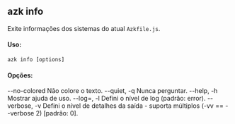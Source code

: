 ## azk info

  Exite informações dos sistemas do atual `Azkfile.js`.

#### Uso:

    azk info [options]

####  Opções:

  --no-colored              Não colore o texto.
  --quiet, -q               Nunca perguntar.
  --help, -h                Mostrar ajuda de uso.
  --log=<level>, -l         Defini o nível de log (padrão: error).
  --verbose, -v             Defini o nível de detalhes da saída - suporta múltiplos (-vv == --verbose 2) [padrão: 0].
